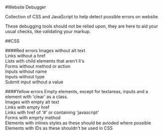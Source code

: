 #Website Debugger

Collection of CSS and JavaScript to help detect possible errors on website.

These debugging tools should not be relied upon, they are here to aid your usual checks, like validating your markup.

##CSS

####Red errors
Images without alt text  
Links without a href  
Lists with child elements that aren't li's  
Forms without method or action  
Inputs without name  
Inputs without type  
Submit input without a value

####Yellow errors
Empty elements, except for textareas, inputs and a element with 'clear' as a class.  
Images with empty alt text  
Links with empty href  
Links with href of '#' or containing 'javascript'  
Forms with emprty method  
Elements with inlines styles as these should be avioded where possible  
Elements with IDs as these shouldn't be used in CSS